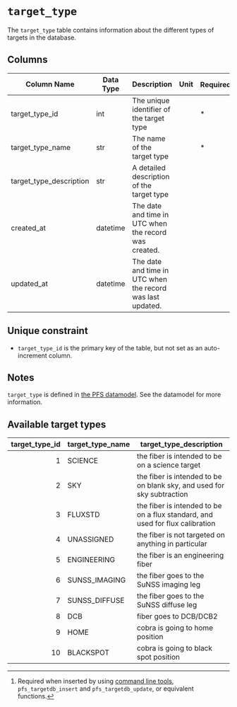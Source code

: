 # `target_type`

The `target_type` table contains information about the different types of targets in the database.

## Columns

| Column Name             | Data Type | Description                                                | Unit | Required[^1] | Default |
|-------------------------|-----------|------------------------------------------------------------|------|--------------|---------|
| target_type_id          | int       | The unique identifier of the target type                   |      | *            |         |
| target_type_name        | str       | The name of the target type                                |      | *            |         |
| target_type_description | str       | A detailed description of the target type                  |      |              |         |
| created_at              | datetime  | The date and time in UTC when the record was created.      |      |              |         |
| updated_at              | datetime  | The date and time in UTC when the record was last updated. |      |              |         |

[^1]: Required when inserted by using [command line tools](../cli_tools.md), `pfs_targetdb_insert` and `pfs_targetdb_update`, or equivalent functions.

## Unique constraint

- `target_type_id` is the primary key of the table, but not set as an auto-increment column.

## Notes

`target_type` is defined in [the PFS datamodel](https://github.com/Subaru-PFS/datamodel/blob/master/datamodel.txt). See the datamodel for more information.

## Available target types

| target_type_id | target_type_name | target_type_description                                                       |
|---------------:|------------------|-------------------------------------------------------------------------------|
|              1 | SCIENCE          | the fiber is intended to be on a science target                               |
|              2 | SKY              | the fiber is intended to be on blank sky, and used for sky subtraction        |
|              3 | FLUXSTD          | the fiber is intended to be on a flux standard, and used for flux calibration |
|              4 | UNASSIGNED       | the fiber is not targeted on anything in particular                           |
|              5 | ENGINEERING      | the fiber is an engineering fiber                                             |
|              6 | SUNSS_IMAGING    | the fiber goes to the SuNSS imaging leg                                       |
|              7 | SUNSS_DIFFUSE    | the fiber goes to the SuNSS diffuse leg                                       |
|              8 | DCB              | fiber goes to DCB/DCB2                                                        |
|              9 | HOME             | cobra is going to home position                                               |
|             10 | BLACKSPOT        | cobra is going to black spot position                                         |
